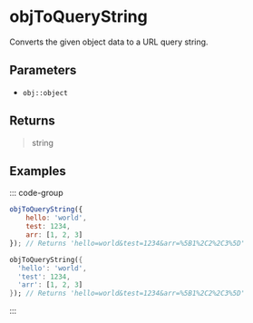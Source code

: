 # objToQueryString <Lang dart js />

Converts the given object data to a URL query string.

## Parameters

- `obj::object`

## Returns

> string

## Examples

::: code-group

```javascript [JavaScript]
objToQueryString({
	hello: 'world',
	test: 1234,
	arr: [1, 2, 3]
}); // Returns 'hello=world&test=1234&arr=%5B1%2C2%2C3%5D'
```

```dart [Dart]
objToQueryString({
  'hello': 'world',
  'test': 1234,
  'arr': [1, 2, 3]
}); // Returns 'hello=world&test=1234&arr=%5B1%2C2%2C3%5D'
```

:::
